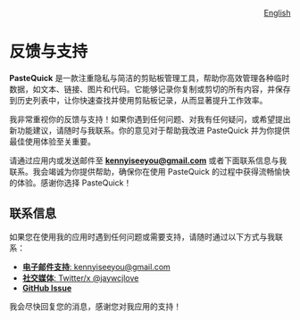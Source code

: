 <p align="right">
  <a href="./feedback.md">English</a>
</p>
<!--rehype:style=float: right; bottom: -36px; position: relative;-->

反馈与支持
===

**PasteQuick** 是一款注重隐私与简洁的剪贴板管理工具，帮助你高效管理各种临时数据，如文本、链接、图片和代码。它能够记录你复制或剪切的所有内容，并保存到历史列表中，让你快速查找并使用剪贴板记录，从而显著提升工作效率。

我非常重视你的反馈与支持！如果你遇到任何问题、对我有任何疑问，或希望提出新功能建议，请随时与我联系。你的意见对于帮助我改进 PasteQuick 并为你提供最佳使用体验至关重要。

请通过应用内或发送邮件至 **kennyiseeyou@gmail.com** 或者下面联系信息与我联系。我会竭诚为你提供帮助，确保你在使用 PasteQuick 的过程中获得流畅愉快的体验。感谢你选择 PasteQuick！

## 联系信息

如果您在使用我的应用时遇到任何问题或需要支持，请随时通过以下方式与我联系：

- [**电子邮件支持**: kennyiseeyou@gmail.com](mailto:kennyiseeyou@gmail.com)
- [**社交媒体**: Twitter/x @jaywcjlove](https://twitter.com/jaywcjlove)
- [**GitHub Issue**](https://github.com/jaywcjlove/paste-quick/issues/new/choose)

我会尽快回复您的消息，感谢您对我应用的支持！